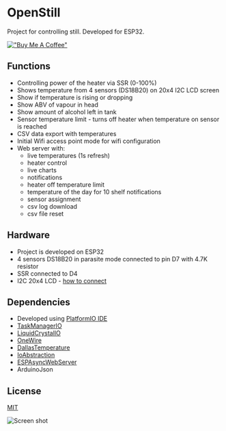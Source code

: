 # OpenStill

Project for controlling still. Developed for ESP32.

[!["Buy Me A Coffee"](https://www.buymeacoffee.com/assets/img/custom_images/orange_img.png)](https://www.buymeacoffee.com/stefunk)


## Functions

* Controlling power of the heater via SSR (0-100%) 
* Shows temperature from 4 sensors (DS18B20) on 20x4 I2C LCD screen
* Show if temperature is rising or dropping
* Show ABV of vapour in head
* Show amount of alcohol left in tank
* Sensor temperature limit - turns off heater when temperature on sensor is reached
* CSV data export with temperatures
* Initial Wifi access point mode for wifi configuration
* Web server with:
  * live temperatures (1s refresh)
  * heater control
  * live charts
  * notifications
  * heater off temperature limit
  * temperature of the day for 10 shelf notifications
  * sensor assignment
  * csv log download
  * csv file reset

## Hardware

* Project is developed on ESP32
* 4 sensors DS18B20 in parasite mode connected to pin D7 with 4.7K resistor
* SSR connected to D4
* I2C 20x4 LCD - [how to connect](https://www.google.com/search?q=i2c+lcd+esp32&tbm=isch)

## Dependencies

* Developed using [PlatformIO IDE](https://platformio.org/)
* [TaskManagerIO](https://github.com/davetcc/TaskManagerIO)
* [LiquidCrystalIO](https://github.com/davetcc/LiquidCrystalIO)
* [OneWire](https://github.com/PaulStoffregen/OneWire)
* [DallasTemperature](https://github.com/milesburton/Arduino-Temperature-Control-Library)
* [IoAbstraction](https://github.com/davetcc/IoAbstraction)
* [ESPAsyncWebServer](https://github.com/me-no-dev/ESPAsyncWebServer/)
* ArduinoJson

## License
[MIT](https://choosealicense.com/licenses/mit/)

![Screen shot](https://i.ibb.co/StTxN0J/termo.png)




